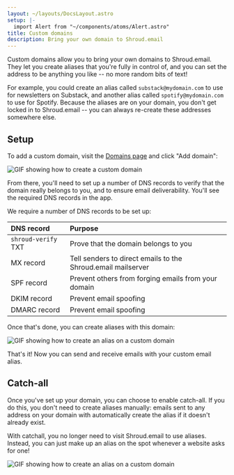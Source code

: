 ```yaml
---
layout: ~/layouts/DocsLayout.astro
setup: |-
  import Alert from "~/components/atoms/Alert.astro"
title: Custom domains
description: Bring your own domain to Shroud.email
---
```


Custom domains allow you to bring your own domains to Shroud.email. They let you create aliases that you're fully in control of, and you can set the address to be anything you like -- no more random bits of text!

For example, you could create an alias called `substack@mydomain.com` to use for newsletters on Substack, and another alias called `spotify@mydomain.com` to use for Spotify. Because the aliases are on your domain, you don't get locked in to Shroud.email -- you can always re-create these addresses somewhere else.

## Setup

To add a custom domain, visit the [Domains page](https://app.shroud.email/domains) and click "Add domain":

![GIF showing how to create a custom domain](/img/create-custom-domain.gif)

From there, you'll need to set up a number of DNS records to verify that the domain really belongs to you, and to ensure email deliverability. You'll see the required DNS records in the app.

We require a number of DNS records to be set up:

| DNS record          | Purpose                                                      |
|:--------------------|:-------------------------------------------------------------|
| `shroud-verify` TXT | Prove that the domain belongs to you                         |
| MX record           | Tell senders to direct emails to the Shroud.email mailserver |
| SPF record          | Prevent others from forging emails from your domain          |
| DKIM record         | Prevent email spoofing                                       |
| DMARC record        | Prevent email spoofing                                       |



Once that's done, you can create aliases with this domain:

![GIF showing how to create an alias on a custom domain](/img/create-custom-alias.gif)

That's it! Now you can send and receive emails with your custom email alias.

## Catch-all

Once you've set up your domain, you can choose to enable catch-all. If you do this, you don't need to create aliases manually: emails sent to any address on your domain with automatically create the alias if it doesn't already exist.

With catchall, you no longer need to visit Shroud.email to use aliases. Instead, you can just make up an alias on the spot whenever a website asks for one!

![GIF showing how to create an alias on a custom domain](/img/domain-catchall.png)
